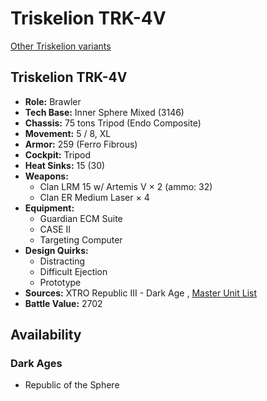 # Triskelion TRK-4V 

[Other Triskelion variants](../triskelion.md) 

## Triskelion TRK-4V 

- **Role:** Brawler 
- **Tech Base:** Inner Sphere Mixed (3146) 
- **Chassis:** 75 tons Tripod (Endo Composite) 
- **Movement:** 5 / 8, XL 
- **Armor:** 259 (Ferro Fibrous) 
- **Cockpit:** Tripod 
- **Heat Sinks:** 15 (30) 
- **Weapons:** 
  - Clan LRM 15 w/ Artemis V × 2 (ammo: 32) 
  - Clan ER Medium Laser × 4 
- **Equipment:** 
  - Guardian ECM Suite 
  - CASE II 
  - Targeting Computer 
- **Design Quirks:** 
  - Distracting 
  - Difficult Ejection 
  - Prototype 
- **Sources:** XTRO Republic III - Dark Age , [Master Unit List](http://masterunitlist.info/Unit/Details/7384/triskelion-trk-4v) 
- **Battle Value:** 2702 

## Availability 

### Dark Ages 

- Republic of the Sphere 

